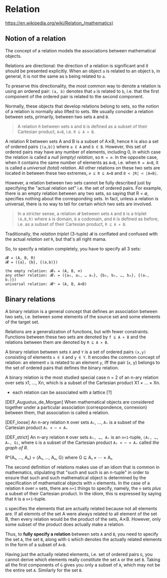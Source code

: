 # Relation

https://en.wikipedia.org/wiki/Relation_(mathematics)


## Notion of a relation

The concept of a relation models the associations between mathematical objects.

Relations are directional: the direction of a relation is significant and it should be presented explicitly. When an object `a` is related to an object `b`, in general, it is not the same as `b` being related to `a`.

To preserve this directionality, the most common way to denote a relation is using an ordered pair: `(a, b)` denotes that `a` is related to `b`, i.e. that the first component of the ordered pair is related to the second component.

Normally, these objects that develop relations belong to sets, so the notion of a relation is normally also lifted to sets. We usually consider a relation between sets, primarily, between two sets `A` and `B`.

> A relation `R` between sets `A` and `B` is defined as a subset of their Cartesian product, `A⨯B`, i.e. `R ⊆ A ⨯ B`.

A relation R between sets A and B is a subset of A⨯B, hence `R` is also a set of ordered pairs `{(a,b)}` where `a ∈ A` and `b ∈ B`. However, this set of ordered pairs may have any number of elements, including 0, in which case the relation is called a *null (empty) relation*, so `R = ∅`. In the opposite case, when it contains the same number of elements as `A⨯B`, i.e. when `R = A⨯B`, it is called a *universal (total) relation*. All other relations on these two sets are located in between these two extremes, `∅ ⊆ R ⊆ A⨯B` and `0 < |R| < |A⨯B|`.

However, a relation between two sets cannot be fully described just by specifying the "actual relation set" i.e. the set of ordered pairs. For example, there is an empty relation between any two sets, so saying that R = ∅, specifies nothing about the corresponding sets. In fact, unless a relation is universal, there is no way to tell for certain which two sets are involved.

> In a stricter sense, a relation `𝓡` between sets `A` and `B` is a triplet `(A,B,R)` where `A` is domain, `B` a codomain, and `R` is defined as before, i.e. as a subset of their Cartesian product, `R ⊆ A ⨯ B`.

Traditionally, the *relation triplet* (3-tuple) `𝓡` is conflated and confused with the actual *relation set* `R`, but that's all right mama.

So, to specify a relation completely, you have to specify all 3 sets:

```
𝓡 = (A, B, R)
𝓡 = ({a}, {b}, {(a,b)})

the empty relation: 𝓡₀ = (A, B, ∅)
any other relation: 𝓡ᵢ = ({a₀, a₁, … aₙ}, {b₀, b₁, …, bₘ}, {(aᵢ, bⱼ)})
universal relation: 𝓡ᵘ = (A, B, A⨯B)
```



## Binary relations

A binary relation is a general concept that defines an association between two sets, i.e. between some elements of the source set and some elements of the target set.

Relations are a generalization of functions, but with fewer constraints.   
Functions between these two sets are denoted by `f ⊆ A ⨯ B` 
and the  relations  between them are denoted by `R ⊆ A ⨯ B`.

A binary relation between sets `X` and `Y` is a set of ordered pairs `(x,y)` consisting of elements `x ∈ X` and `y ∈ Y`. It encodes the common concept of relation: an element `x` is related to an element `y`, iff the pair (`x`, y) belongs to the set of ordered pairs that defines the binary relation.

A binary relation is the most studied special case n = 2 of an n-ary relation over sets `X`1, ..., Xn, which is a subset of the Cartesian product X1 × ... × Xn.

+ each relation can be associated with a lattice [?]


[DEF_Augustus_de_Morgan] When mathematical objects are considered together under a particular association (correspondence, connexion) between them, that association is called a relation.

[DEF_loose] An n-ary relation `R` over sets `A₁`, …, `Aₙ` is a subset of the Cartesian product `A₁ × ⋯ × Aₙ`

[DEF_strict] An n-ary relation `R` over sets `A₁, …, Aₙ` is an 
`n+1`-tuple, `⟨A₁, …, Aₙ, G⟩`, where `G` is a subset of the Cartesian product `A₁ × ⋯ × Aₙ` called *the graph of R*.

Rⁿ(A₁, …, Aₙ) = ⟨A₁, …, Aₙ, G⟩ where G ⊆ A₁ × ⋯ × Aₙ

The second definition of relations makes use of an idiom that is common in mathematics, stipulating that "such and such is an n-tuple" in order to ensure that such and such mathematical object is determined by the specification of mathematical objects with `n` elements. In the case of a relation `R` over `n` sets, there are `n+1` things to specify, namely, the `n` sets *plus* a subset of their Cartesian product. In the idiom, this is expressed by saying that `R` is a `n+1`-tuple.

`G` specifies the elements that are actually related because not all elements are. If all elemnts of the set A were always related to all element of the set B, then every relation would be the product of the sets, A⨯B. However, only some subset of the product does actually make a relation.

Thus, to **fully specify a relation** between sets `A` and `B`, you need to specify the set `A`, the set `B`, along with `G` which denotes the actually related elements in the form of a subset of `A⨯B`.

Having just the actually related elements, i.e. set of ordered pairs `G`, you cannot derive which elements really constitute the set `A` or the set `B`. Taking all the first components of `G` gives you only a subset of `A`, which may not be the entire set `A`. Similarly for the set `B`.

